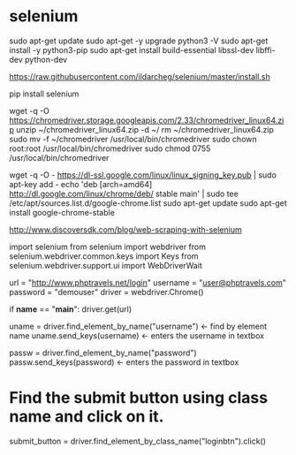 # selenium

sudo apt-get update
sudo apt-get -y upgrade
python3 -V
sudo apt-get install -y python3-pip
sudo apt-get install build-essential libssl-dev libffi-dev python-dev

https://raw.githubusercontent.com/ildarcheg/selenium/master/install.sh


pip install selenium

wget -q -O https://chromedriver.storage.googleapis.com/2.33/chromedriver_linux64.zip
unzip ~/chromedriver_linux64.zip -d ~/
rm ~/chromedriver_linux64.zip
sudo mv -f ~/chromedriver /usr/local/bin/chromedriver
sudo chown root:root /usr/local/bin/chromedriver
sudo chmod 0755 /usr/local/bin/chromedriver



wget -q -O - https://dl-ssl.google.com/linux/linux_signing_key.pub | sudo apt-key add -
echo 'deb [arch=amd64] http://dl.google.com/linux/chrome/deb/ stable main' | sudo tee /etc/apt/sources.list.d/google-chrome.list
sudo apt-get update 
sudo apt-get install google-chrome-stable


http://www.discoversdk.com/blog/web-scraping-with-selenium

import selenium
from selenium import webdriver
from selenium.webdriver.common.keys import Keys
from selenium.webdriver.support.ui import WebDriverWait

url = "http://www.phptravels.net/login"
username = "user@phptravels.com"
password = "demouser"
driver = webdriver.Chrome()

if __name__ == "__main__":
   driver.get(url)

   uname = driver.find_element_by_name("username") ← find by element name
   uname.send_keys(username)  ← enters the username in textbox

   passw = driver.find_element_by_name("password")
   passw.send_keys(password)  ← enters the password in textbox
   

   # Find the submit button using class name and click on it.
   submit_button = driver.find_element_by_class_name("loginbtn").click()
